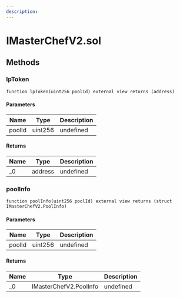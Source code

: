 ```yaml
---
description: 
---
```


# IMasterChefV2.sol





## Methods

### lpToken



```solidity title="Solidity"
function lpToken(uint256 poolId) external view returns (address)
```




#### Parameters

| Name | Type | Description |
|---|---|---|
| poolId | uint256 | undefined |

#### Returns

| Name | Type | Description |
|---|---|---|
| _0 | address | undefined |

### poolInfo



```solidity title="Solidity"
function poolInfo(uint256 poolId) external view returns (struct IMasterChefV2.PoolInfo)
```




#### Parameters

| Name | Type | Description |
|---|---|---|
| poolId | uint256 | undefined |

#### Returns

| Name | Type | Description |
|---|---|---|
| _0 | IMasterChefV2.PoolInfo | undefined |





